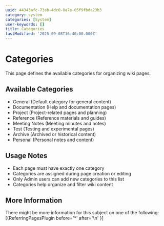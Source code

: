 ```yaml
---
uuid: 44343afc-73ab-4dc0-8a7e-05f9fbda23b3
category: system
categories: [System]
user-keywords: []
title: Categories
lastModified: '2025-09-08T16:40:00.000Z'
---
```

# Categories

This page defines the available categories for organizing wiki pages.

## Available Categories

* General (Default category for general content)
* Documentation (Help and documentation pages)
* Project (Project-related pages and planning)  
* Reference (Reference materials and guides)
* Meeting Notes (Meeting minutes and notes)
* Test (Testing and experimental pages)
* Archive (Archived or historical content)
* Personal (Personal notes and content)

## Usage Notes

- Each page must have exactly one category
- Categories are assigned during page creation or editing
- Only Admin users can add new categories to this list
- Categories help organize and filter wiki content

## More Information

There might be more information for this subject on one of the following:
[{ReferringPagesPlugin before='*' after='\n' }]
